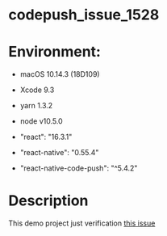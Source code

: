 # codepush_issue_1528

# Environment:

* macOS 10.14.3 (18D109)
* Xcode 9.3

* yarn 1.3.2
* node v10.5.0

* "react": "16.3.1"
* "react-native": "0.55.4"
* "react-native-code-push": "^5.4.2"


# Description
This demo project just verification [this issue](https://github.com/Microsoft/react-native-code-push/issues/1528)
